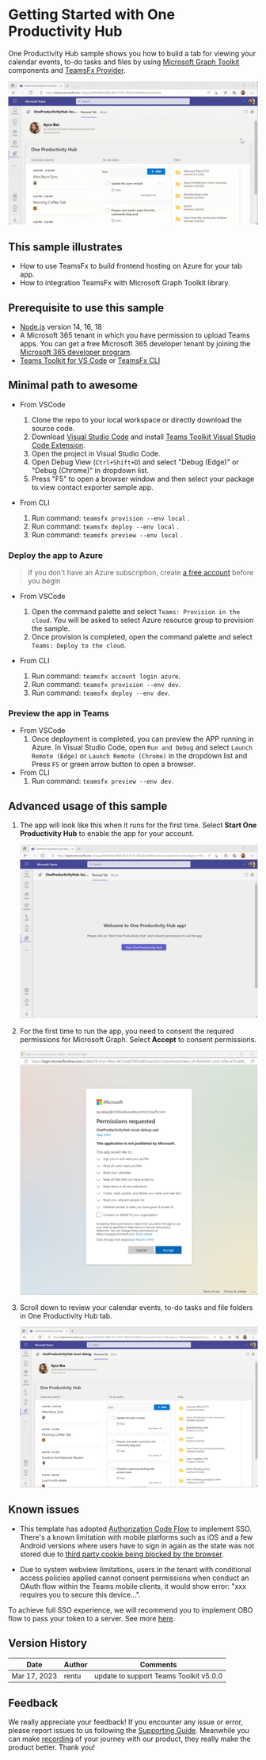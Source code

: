 # Getting Started with One Productivity Hub

One Productivity Hub sample shows you how to build a tab for viewing your calendar events, to-do tasks and files by using [Microsoft Graph Toolkit](https://docs.microsoft.com/en-us/graph/toolkit/overview) components and [TeamsFx Provider](https://www.npmjs.com/package/@microsoft/mgt-teamsfx-provider).

![One Productivity Hub Overview](images/oneproductivityhub-overview.gif)

## This sample illustrates
- How to use TeamsFx to build frontend hosting on Azure for your tab app.
- How to integration TeamsFx with Microsoft Graph Toolkit library.


## Prerequisite to use this sample

- [Node.js](https://nodejs.org/) version 14, 16, 18
- A Microsoft 365 tenant in which you have permission to upload Teams apps. You can get a free Microsoft 365 developer tenant by joining the [Microsoft 365 developer program](https://developer.microsoft.com/en-us/microsoft-365/dev-program).
- [Teams Toolkit for VS Code](https://aka.ms/teams-toolkit) or [TeamsFx CLI](https://aka.ms/teamsfx-cli)

## Minimal path to awesome
- From VSCode
    1. Clone the repo to your local workspace or directly download the source code.
    1. Download [Visual Studio Code](https://code.visualstudio.com) and install [Teams Toolkit Visual Studio Code Extension](https://aka.ms/teams-toolkit).
    1. Open the project in Visual Studio Code.
    1. Open Debug View (`Ctrl+Shift+D`) and select "Debug (Edge)" or "Debug (Chrome)" in dropdown list.
    1. Press "F5" to open a browser window and then select your package to view contact exporter sample app.

- From CLI
    1. Run command: `teamsfx provision --env local` .
    1. Run command: `teamsfx deploy --env local` .
    1. Run command: `teamsfx preview --env local` .

### Deploy the app to Azure
> If you don't have an Azure subscription, create [a free account](https://azure.microsoft.com/en-us/free/) before you begin

- From VSCode
    1. Open the command palette and select `Teams: Provision in the cloud`. You will be asked to select Azure resource group to provision the sample.
    1. Once provision is completed, open the command palette and select `Teams: Deploy to the cloud`.

- From CLI
    1. Run command: `teamsfx account login azure`.
    1. Run command: `teamsfx provision --env dev`.
    1. Run command: `teamsfx deploy --env dev`.

### Preview the app in Teams
- From VSCode
    1. Once deployment is completed, you can preview the APP running in Azure. In Visual Studio Code, open `Run and Debug` and select `Launch Remote (Edge)` or `Launch Remote (Chrome)` in the dropdown list and Press `F5` or green arrow button to open a browser.
- From CLI
    1. Run command: `teamsfx preview --env dev`.


## Advanced usage of this sample

1. The app will look like this when it runs for the first time. Select **Start One Productivity Hub** to enable the app for your account.

    ![Login Page](images/start.png)

1. For the first time to run the app, you need to consent the required permissions for Microsoft Graph. Select **Accept** to consent permissions.

    ![Consent](images/consent.png)

1. Scroll down to review your calendar events, to-do tasks and file folders in One Productivity Hub tab.

    ![Select](images/oneproductivityhub.png)

## Known issues
- This template has adopted [Authorization Code Flow](https://docs.microsoft.com/en-us/azure/active-directory/develop/v2-oauth2-auth-code-flow) to implement SSO. There's a known limitation with mobile platforms such as iOS and a few Android versions where users have to sign in again as the state was not stored due to [third party cookie being blocked by the browser](https://webkit.org/blog/10218/full-third-party-cookie-blocking-and-more).

- Due to system webview limitations, users in the tenant with conditional access policies applied cannot consent permissions when conduct an OAuth flow within the Teams mobile clients, it would show error: "xxx requires you to secure this device...".

To achieve full SSO experience, we will recommend you to implement OBO flow to pass your token to a server. See more [here](https://learn.microsoft.com/en-us/microsoftteams/platform/tabs/how-to/authentication/tab-sso-code#pass-the-access-token-to-server-side-code).

## Version History
|Date| Author| Comments|
|---|---|---|
|Mar 17, 2023| rentu | update to support Teams Toolkit v5.0.0|

## Feedback
We really appreciate your feedback! If you encounter any issue or error, please report issues to us following the [Supporting Guide](https://github.com/OfficeDev/TeamsFx-Samples/blob/dev/SUPPORT.md). Meanwhile you can make [recording](https://aka.ms/teamsfx-record) of your journey with our product, they really make the product better. Thank you!

